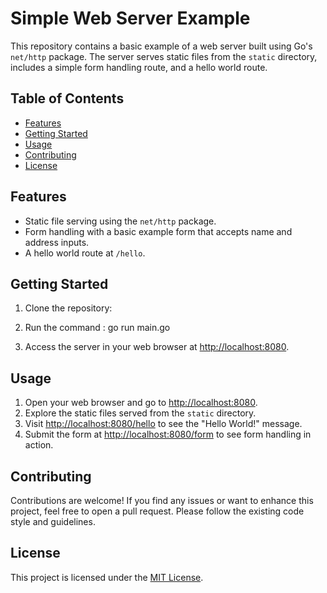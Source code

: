 # Simple Web Server Example

This repository contains a basic example of a web server built using Go's `net/http` package. The server serves static files from the `static` directory, includes a simple form handling route, and a hello world route.

## Table of Contents

- [Features](#features)
- [Getting Started](#getting-started)
- [Usage](#usage)
- [Contributing](#contributing)
- [License](#license)

## Features

- Static file serving using the `net/http` package.
- Form handling with a basic example form that accepts name and address inputs.
- A hello world route at `/hello`.

## Getting Started

1. Clone the repository:
2. Run the command : go run main.go


4. Access the server in your web browser at [http://localhost:8080](http://localhost:8080).

## Usage

1. Open your web browser and go to [http://localhost:8080](http://localhost:8080).
2. Explore the static files served from the `static` directory.
3. Visit [http://localhost:8080/hello](http://localhost:8080/hello) to see the "Hello World!" message.
4. Submit the form at [http://localhost:8080/form](http://localhost:8080/form) to see form handling in action.

## Contributing

Contributions are welcome! If you find any issues or want to enhance this project, feel free to open a pull request. Please follow the existing code style and guidelines.

## License

This project is licensed under the [MIT License](LICENSE).

